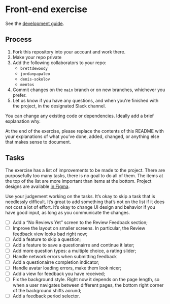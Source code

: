 # Front-end exercise

See the [development guide](./CONTRIBUTING.md).

## Process

1. Fork this repository into your account and work there.
2. Make your repo private
3. Add the following collaborators to your repo:
   - `brettdewoody`
   - `jordanpapaleo`
   - `denis-sokolov`
   - `mentos`
4. Commit changes on the `main` branch or on new branches, whichever you prefer.
5. Let us know if you have any questions, and when you're finished with the project, in the designated Slack channel.

You can change any existing code or dependencies. Ideally add a brief explanation why.

At the end of the exercise, please replace the contents of this README with your explanations of what you’ve done, added, changed, or anything else that makes sense to document.

## Tasks

The exercise has a list of improvements to be made to the project. There are purposefully too many tasks, there is no goal to do all of them. The items at the top of the list are more important than items at the bottom. Project designs are available [in Figma](https://www.figma.com/file/0502uQRIymsq7BEQBhid91bV/Untitled?node-id=0%3A1).

Use your judgement working on the tasks. It’s okay to skip a task that is needlessly difficult. It’s great to add something that’s not on the list if it does not cost a lot of effort. It’s okay to change UI design and behavior if you have good input, as long as you communicate the changes.

- [ ] Add a “No Reviews Yet” screen to the Review Feedback section;
- [ ] Improve the layout on smaller screens. In particular, the Review feedback view looks bad right now;
- [ ] Add a feature to skip a question;
- [ ] Add a feature to save a questionairre and continue it later;
- [ ] Add more question types: a multiple choice, a rating slider;
- [ ] Handle network errors when submitting feedback
- [ ] Add a questionairre completion indicator;
- [ ] Handle avatar loading errors, make them look nicer;
- [ ] Add a view for feedback you have received;
- [ ] Fix the background style. Right now it depends on the page length, so when a user navigates between different pages, the bottom right corner of the background shifts aorund;
- [ ] Add a feedback period selector.
